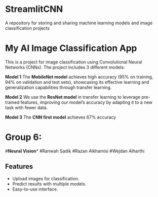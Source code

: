 # StreamlitCNN
A repository for storing and sharing machine learning models and image classification projects

# My AI Image Classification App

This is a project for image classification using Convolutional Neural Networks (CNNs). The project includes 3 different models: 


 **Model 1**
The **MobileNet model** achieves high accuracy (95% on training, 94% on validation and test sets), showcasing its effective learning and generalization capabilities through transfer learning.


**Model 2** 
We use the **ResNet model** in transfer learning to leverage pre-trained features, improving our model’s accuracy by adapting it to a new task with fewer data.

**Model 3**
The **CNN first model** achieves 67% accuracy

# **Group 6:**
#**Neural Vision***
#Ranwah Sadik
#Razan Alkhamisi
#Wejdan Alharthi


## Features
- Upload images for classification.
- Predict results with multiple models.
- Easy-to-use interface.
